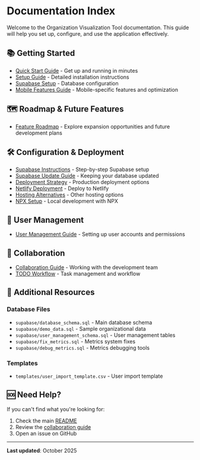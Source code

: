 # Documentation Index

Welcome to the Organization Visualization Tool documentation. This guide will help you set up, configure, and use the application effectively.

## 📚 Getting Started

- [Quick Start Guide](quick-start.md) - Get up and running in minutes
- [Setup Guide](setup-guide.md) - Detailed installation instructions
- [Supabase Setup](supabase-setup.md) - Database configuration
- [Mobile Features Guide](mobile-features.md) - Mobile-specific features and optimization

## 🗺️ Roadmap & Future Features

- [Feature Roadmap](feature-roadmap.md) - Explore expansion opportunities and future development plans

## 🛠️ Configuration & Deployment

- [Supabase Instructions](supabase-instructions.md) - Step-by-step Supabase setup
- [Supabase Update Guide](supabase-update-guide.md) - Keeping your database updated
- [Deployment Strategy](deployment-strategy.md) - Production deployment options
- [Netlify Deployment](netlify-deployment.md) - Deploy to Netlify
- [Hosting Alternatives](hosting-alternatives.md) - Other hosting options
- [NPX Setup](npx-setup.md) - Local development with NPX

## 👥 User Management

- [User Management Guide](user-management-guide.md) - Setting up user accounts and permissions

## 🤝 Collaboration

- [Collaboration Guide](collaboration-guide.md) - Working with the development team
- [TODO Workflow](todo-workflow.md) - Task management and workflow

## 📖 Additional Resources

### Database Files
- `supabase/database_schema.sql` - Main database schema
- `supabase/demo_data.sql` - Sample organizational data
- `supabase/user_management_schema.sql` - User management tables
- `supabase/fix_metrics.sql` - Metrics system fixes
- `supabase/debug_metrics.sql` - Metrics debugging tools

### Templates
- `templates/user_import_template.csv` - User import template

## 🆘 Need Help?

If you can't find what you're looking for:
1. Check the main [README](../README.md)
2. Review the [collaboration guide](collaboration-guide.md)
3. Open an issue on GitHub

---

**Last updated**: October 2025
